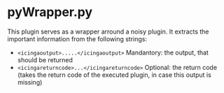 # pyWrapper.py

This plugin serves as a wrapper arround a noisy plugin. It extracts the important information from the following strings:

  *  ```<icingaoutput>.....</icingaoutput>```        Mandantory: the output, that should be returned
  *  ```<icingareturncode>...</icingareturncode>```  Optional: the return code (takes the return code of the executed plugin, in case this output is missing)
